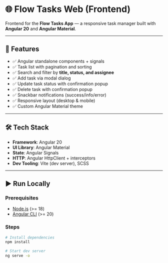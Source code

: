 # 🌐 Flow Tasks Web (Frontend)

Frontend for the **Flow Tasks App** — a responsive task manager built with **Angular 20** and **Angular Material**.

---

## 🚀 Features
- ✅ Angular standalone components + signals
- ✅ Task list with pagination and sorting
- ✅ Search and filter by **title, status, and assignee**
- ✅ Add task via modal dialog
- ✅ Update task status with confirmation popup
- ✅ Delete task with confirmation popup
- ✅ Snackbar notifications (success/info/error)
- ✅ Responsive layout (desktop & mobile)
- ✅ Custom Angular Material theme

---

## 🛠️ Tech Stack
- **Framework**: Angular 20
- **UI Library**: Angular Material
- **State**: Angular Signals
- **HTTP**: Angular HttpClient + interceptors
- **Dev Tooling**: Vite (dev server), SCSS

---

## ▶️ Run Locally

### Prerequisites
- [Node.js](https://nodejs.org/) (>= 18)
- [Angular CLI](https://angular.dev/tools/cli) (>= 20)

### Steps
```bash
# Install dependencies
npm install

# Start dev server
ng serve -o
